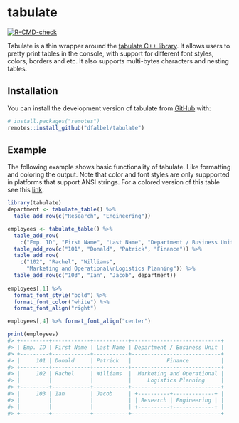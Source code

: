 
<!-- README.md is generated from README.Rmd. Please edit that file -->

# tabulate

<!-- badges: start -->

[![R-CMD-check](https://github.com/dfalbel/tabulate/workflows/R-CMD-check/badge.svg)](https://github.com/dfalbel/tabulate/actions)
<!-- badges: end -->

Tabulate is a thin wrapper around the [tabulate C++
library](https://github.com/p-ranav/tabulate). It allows users to pretty
print tables in the console, with support for different font styles,
colors, borders and etc. It also supports multi-bytes characters and
nesting tables.

## Installation

You can install the development version of tabulate from
[GitHub](https://github.com/) with:

``` r
# install.packages("remotes")
remotes::install_github("dfalbel/tabulate")
```

## Example

The following example shows basic functionality of tabulate. Like
formatting and coloring the output. Note that color and font styles are
only suppported in platforms that support ANSI strings. For a colored
version of this table see this
[link](file:///Users/dfalbel/Documents/tabulate/docs/articles/employees.html).

``` r
library(tabulate)
department <- tabulate_table() %>% 
  table_add_row(c("Research", "Engineering"))

employees <- tabulate_table() %>% 
  table_add_row(
    c("Emp. ID", "First Name", "Last Name", "Department / Business Unit")) %>% 
  table_add_row(c("101", "Donald", "Patrick", "Finance")) %>% 
  table_add_row(
    c("102", "Rachel", "Williams", 
      "Marketing and Operational\nLogistics Planning")) %>% 
  table_add_row(c("103", "Ian", "Jacob", department))
  
employees[,1] %>% 
  format_font_style("bold") %>% 
  format_font_color("white") %>% 
  format_font_align("right")

employees[,4] %>% format_font_align("center")
```

``` r
print(employees)
#> +---------+------------+-----------+----------------------------+
#> | Emp. ID | First Name | Last Name | Department / Business Unit |
#> +---------+------------+-----------+----------------------------+
#> |     101 | Donald     | Patrick   |           Finance          |
#> +---------+------------+-----------+----------------------------+
#> |     102 | Rachel     | Williams  |  Marketing and Operational |
#> |         |            |           |     Logistics Planning     |
#> +---------+------------+-----------+----------------------------+
#> |     103 | Ian        | Jacob     | +----------+-------------+ |
#> |         |            |           | | Research | Engineering | |
#> |         |            |           | +----------+-------------+ |
#> +---------+------------+-----------+----------------------------+
```
